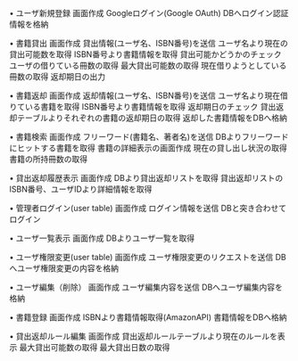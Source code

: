
• ユーザ新規登録
    画面作成
    Googleログイン(Google OAuth)
    DBへログイン認証情報を格納

• 書籍貸出
    画面作成
    貸出情報(ユーザ名、ISBN番号)を送信
    ユーザ名より現在の貸出可能数を取得
    ISBN番号より書籍情報を取得
    貸出可能かどうかのチェック
    ユーザの借りている冊数の取得
    最大貸出可能数の取得
    現在借りようとしている冊数の取得
    返却期日の出力

• 書籍返却
    画面作成
    返却情報(ユーザ名、ISBN番号)を送信
    ユーザ名より現在借りている書籍を取得
    ISBN番号より書籍情報を取得
    返却期日のチェック
    貸出返却テーブルよりそれぞれの書籍の返却期日の取得
    返却した書籍情報をDBへ格納

• 書籍検索
    画面作成
    フリーワード(書籍名、著者名)を送信
    DBよりフリーワードにヒットする書籍を取得
    書籍の詳細表示の画面作成
    現在の貸し出し状況の取得
    書籍の所持冊数の取得

• 貸出返却履歴表示
    画面作成
    DBより貸出返却リストを取得
    貸出返却リストのISBN番号、ユーザIDより詳細情報を取得




• 管理者ログイン(user table)
    画面作成
    ログイン情報を送信
    DBと突き合わせてログイン

• ユーザ一覧表示
    画面作成
    DBよりユーザ一覧を取得

• ユーザ権限変更(user table)
    画面作成
    ユーザ権限変更のリクエストを送信
    DBへユーザ権限変更の内容を格納

• ユーザ編集（削除）
    画面作成
    ユーザ編集内容を送信
    DBへユーザ編集内容を格納

• 書籍登録
    画面作成
    ISBNより書籍情報取得(AmazonAPI)
    書籍情報をDBへ格納

• 貸出返却ルール編集
    画面作成
    貸出返却ルールテーブルより現在のルールを表示
    最大貸出可能数の取得
    最大貸出日数の取得


